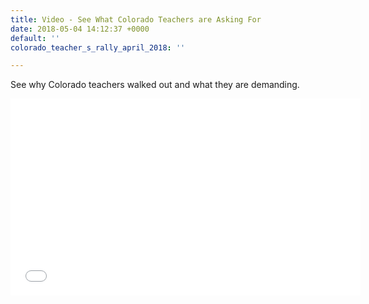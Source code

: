 ```yaml
---
title: Video - See What Colorado Teachers are Asking For
date: 2018-05-04 14:12:37 +0000
default: ''
colorado_teacher_s_rally_april_2018: ''

---
```

See why Colorado teachers walked out and what they are demanding.

<iframe width="560" height="315" src="[https://www.youtube.com/embed/5b4Q7Pi36bE](https://www.youtube.com/embed/5b4Q7Pi36bE "https://www.youtube.com/embed/5b4Q7Pi36bE")" frameborder="0" allow="autoplay; encrypted-media" allowfullscreen></iframe>